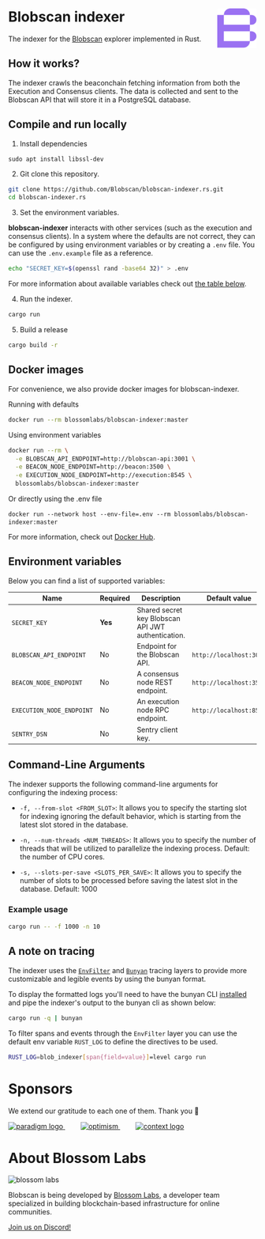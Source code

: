 # Blobscan indexer <a href="#"><img align="right" src=".github/assets/logo.svg" height="80px" /></a>

The indexer for the [Blobscan](https://github.com/Blobscan/blobscan) explorer implemented in Rust.

## How it works?

The indexer crawls the beaconchain fetching information from both the Execution and Consensus clients. The data is collected and sent to the Blobscan API that will store it in a PostgreSQL database.

## Compile and run locally

1. Install dependencies

```
sudo apt install libssl-dev
```

2. Git clone this repository.

```bash
git clone https://github.com/Blobscan/blobscan-indexer.rs.git
cd blobscan-indexer.rs
```

3. Set the environment variables.

**blobscan-indexer** interacts with other services (such as the execution and consensus clients). In a system where the defaults are not correct, they can be configured
by using environment variables or by creating a `.env` file. You can use the `.env.example` file as a reference.

```bash
echo "SECRET_KEY=$(openssl rand -base64 32)" > .env
```

For more information about available variables check out [the table below](#environment-variables).

4. Run the indexer.

```bash
cargo run
```

5. Build a release

```bash
cargo build -r
```

## Docker images

For convenience, we also provide docker images for blobscan-indexer.

Running with defaults

```bash
docker run --rm blossomlabs/blobscan-indexer:master
```

Using environment variables

```bash
docker run --rm \
  -e BLOBSCAN_API_ENDPOINT=http://blobscan-api:3001 \
  -e BEACON_NODE_ENDPOINT=http://beacon:3500 \
  -e EXECUTION_NODE_ENDPOINT=http://execution:8545 \
  blossomlabs/blobscan-indexer:master
```

Or directly using the .env file

```
docker run --network host --env-file=.env --rm blossomlabs/blobscan-indexer:master
```

For more information, check out [Docker Hub](https://hub.docker.com/r/blossomlabs/blobscan-indexer).

## Environment variables

Below you can find a list of supported variables:

| Name                      | Required | Description                                        | Default value           |
| ------------------------- | -------- | -------------------------------------------------- | ----------------------- |
| `SECRET_KEY`              | **Yes**  | Shared secret key Blobscan API JWT authentication. |                         |
| `BLOBSCAN_API_ENDPOINT`   | No       | Endpoint for the Blobscan API.                     | `http://localhost:3001` |
| `BEACON_NODE_ENDPOINT`    | No       | A consensus node REST endpoint.                    | `http://localhost:3500` |
| `EXECUTION_NODE_ENDPOINT` | No       | An execution node RPC endpoint.                    | `http://localhost:8545` |
| `SENTRY_DSN`              | No       | Sentry client key.                                 |                         |

## Command-Line Arguments

The indexer supports the following command-line arguments for configuring the indexing process:

- `-f, --from-slot <FROM_SLOT>`: It allows you to specify the starting slot for indexing ignoring the default behavior, which is starting from the latest slot stored in the database.

- `-n, --num-threads <NUM_THREADS>`: It allows you to specify the number of threads that will be utilized to parallelize the indexing process. Default: the number of CPU cores.
- `-s, --slots-per-save <SLOTS_PER_SAVE>`: It allows you to specify the number of slots to be processed before saving the latest slot in the database. Default: 1000

### Example usage

```sh
cargo run -- -f 1000 -n 10
```

## A note on tracing

The indexer uses the [`EnvFilter`](https://docs.rs/tracing-subscriber/latest/tracing_subscriber/filter/struct.EnvFilter.html) and [`Bunyan`](https://docs.rs/tracing-bunyan-formatter/0.1.6/tracing_bunyan_formatter/struct.BunyanFormattingLayer.html) tracing layers to provide more customizable and legible events by using the bunyan format.

To display the formatted logs you'll need to have the bunyan CLI [installed](https://github.com/LukeMathWalker/bunyan#how-to-install) and pipe the indexer's output to the bunyan cli as shown below:

```sh
cargo run -q | bunyan
```

To filter spans and events through the `EnvFilter` layer you can use the default env variable `RUST_LOG` to define the directives to be used.

```sh
RUST_LOG=blob_indexer[span{field=value}]=level cargo run
```

# Sponsors

We extend our gratitude to each one of them. Thank you 🙏

<p>
  <a href="https://ethereum.foundation">
    <picture>
      <source media="(prefers-color-scheme: dark)" srcset="https://esp.ethereum.foundation/_next/static/media/esp-logo.96fc01cc.svg"/>
      <img alt="paradigm logo" src="https://esp.ethereum.foundation/_next/static/media/esp-logo.96fc01cc.svg" width="auto" height="60"/>
    </picture>
  </a>
  &nbsp;&nbsp;&nbsp;&nbsp;&nbsp;&nbsp;&nbsp;
  <a href="https://www.optimism.io">
    <picture>
      <source media="(prefers-color-scheme: dark)" srcset="https://raw.githubusercontent.com/ethereum-optimism/brand-kit/main/assets/svg/Profile-Logo.svg"/>
      <img alt="optimism" src="https://raw.githubusercontent.com/ethereum-optimism/brand-kit/main/assets/svg/Profile-Logo.svg" width="auto" height="60"/>
    </picture>
  </a>
  &nbsp;&nbsp;&nbsp;&nbsp;&nbsp;&nbsp;&nbsp;
  <a href="https://scroll.io">
    <picture>
      <source media="(prefers-color-scheme: dark)" srcset="https://file.notion.so/f/f/cc12e519-e01d-4277-9573-3fe8e5bdf9ce/3d733a9c-fecf-452e-bdd3-c322b5c80a95/Scroll_full_logo_30086px_RGB.svg?id=fd4f5c30-b768-4bdb-bc71-bae26aee5fee&table=block&spaceId=cc12e519-e01d-4277-9573-3fe8e5bdf9ce&expirationTimestamp=1705334400000&signature=3ORrSoAyalOOSnF4j4rFJrFl56RY6hxMWZNkVpUaXoc&downloadName=Scroll_full+logo_300*86px_RGB.svg"/>
      <img alt="context logo" src="https://file.notion.so/f/f/cc12e519-e01d-4277-9573-3fe8e5bdf9ce/3d733a9c-fecf-452e-bdd3-c322b5c80a95/Scroll_full_logo_30086px_RGB.svg?id=fd4f5c30-b768-4bdb-bc71-bae26aee5fee&table=block&spaceId=cc12e519-e01d-4277-9573-3fe8e5bdf9ce&expirationTimestamp=1705334400000&signature=3ORrSoAyalOOSnF4j4rFJrFl56RY6hxMWZNkVpUaXoc&downloadName=Scroll_full+logo_300*86px_RGB.svg" width="auto" height="60"/>
    </picture>
  </a>
</p>

# About Blossom Labs

![blossom labs](https://blossom.software/img/logo.svg)

Blobscan is being developed by [Blossom Labs](https://blossom.software/), a developer team specialized in building blockchain-based infrastructure for online communities.

[Join us on Discord!](https://discordapp.com/invite/fmqrqhkjHY/)
